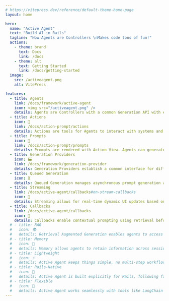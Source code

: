 ```yaml
---
# https://vitepress.dev/reference/default-theme-home-page
layout: home

hero:
  name: "Active Agent"
  text: "Build AI in Rails"
  tagline: "Now Agents are Controllers \nMakes code tons of fun!"
  actions:
    - theme: brand
      text: Docs
      link: /docs
    - theme: alt
      text: Getting Started
      link: /docs/getting-started
  image:
    src: /activeagent.png
    alt: VitePress

features:
  - title: Agents
    link: /docs/framework/active-agent
    icon: <img src="/activeagent.png" />
    details: Agents are Controllers with a common Generation API with enhanced memory and tooling.
  - title: Actions 
    icon: 🦾
    link: /docs/action-prompt/actions
    details: Actions are tools for Agents to interact with systems and code.
  - title: Prompts
    icon: 📝
    link: /docs/action-prompt/prompts
    details: Prompts are rendered with Action View. Agents can generate content using Action View.
  - title: Generation Providers
    icon: 🏭
    link: /docs/framework/generation-provider
    details: Generation Providers establish a common interface for different AI service providers.
  - title: Queued Generation
    icon: ⏳
    details: Queued Generation manages asynchronous prompt generation and response cycles with Active Job.
  - title: Streaming
    link: /docs/active-agent/callbacks#on-stream-callbacks
    icon: 📡
    details: Streaming allows for real-time dynamic UI updates based on user & agent interactions, enhancing user experience and responsiveness in AI-driven applications.
  - title: Callbacks
    link: /docs/active-agent/callbacks
    icon: 🔄
    details: Callbacks enable contextual prompting using retrieval before_action or persistence after_generation.
  # - title: RAG 
  #   icon: 📚
  #   details: Retrieval Augmented Generation enables agents to access external data sources, enhancing their capabilities and providing more accurate and contextually relevant responses. While RAG has become synonymous with vector databases, it can also be used with traditional databases.
  # - title: Memory
  #   icon: 🧠
  #   details: Memory allows agents to retain information across sessions, enabling personalized and context-aware interactions with users.
  # - title: Lightweight
  #   icon: ⚡
  #   details: Active Agent keeps things simple, no multi-step workflows or unnecessary complexity. It integrates directly into your Rails app with clear separation of concerns, making AI features easy to implement and maintain. With less than 10 lines of code, you can ship an AI feature.
  # - title: Rails-Native
  #   icon: 🚀
  #   details: Active Agent is built explicitly for Rails, following familiar patterns for concise, effortless integrations with your existing stack. It is the only comprehensive solution that truly embraces Rails conventions.
  # - title: Flexible
  #   icon: 🧩
  #   details: Active Agent works seamlessly with tools like LangChain Ruby, pgvector, and the neighbors gem. Its agent-based architecture handles tool calls, renders prompts, and generates vector embeddings for pgvector with ease.
---
```


